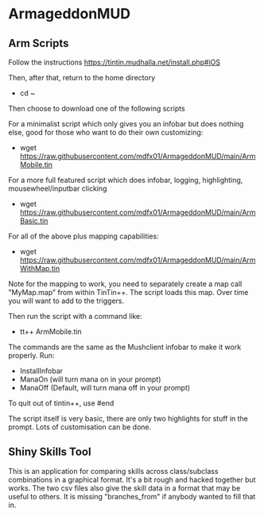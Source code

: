 # ArmageddonMUD

## Arm Scripts
Follow the instructions https://tintin.mudhalla.net/install.php#iOS

Then, after that, return to the home directory
* cd ~

Then choose to download one of the following scripts

For a minimalist script which only gives you an infobar but does nothing else, good for those who want to do their own customizing:
* wget https://raw.githubusercontent.com/mdfx01/ArmageddonMUD/main/ArmMobile.tin

For a more full featured script which does infobar, logging, highlighting, mousewheel/inputbar clicking
* wget https://raw.githubusercontent.com/mdfx01/ArmageddonMUD/main/ArmBasic.tin

For all of the above plus mapping capabilities:
* wget https://raw.githubusercontent.com/mdfx01/ArmageddonMUD/main/ArmWithMap.tin

Note for the mapping to work, you need to separately create a map call "MyMap.map" from within TinTin++.  The script loads this map.  Over time you will want to add to the triggers.

Then run the script with a command like:
* tt++ ArmMobile.tin

The commands are the same as the Mushclient infobar to make it work properly.  Run:
 - InstallInfobar
 - ManaOn  (will turn mana on in your prompt)
 - ManaOff (Default, will turn mana off in your prompt)

To quit out of tintin++, use #end

The script itself is very basic, there are only two highlights for stuff in the prompt.  Lots of customisation can be done.

## Shiny Skills Tool
This is an application for comparing skills across class/subclass combinations in a graphical format.  It's a bit rough and hacked together but works.  The two csv files also give the skill data in a format that may be useful to others.  It is missing "branches_from" if anybody wanted to fill that in.
